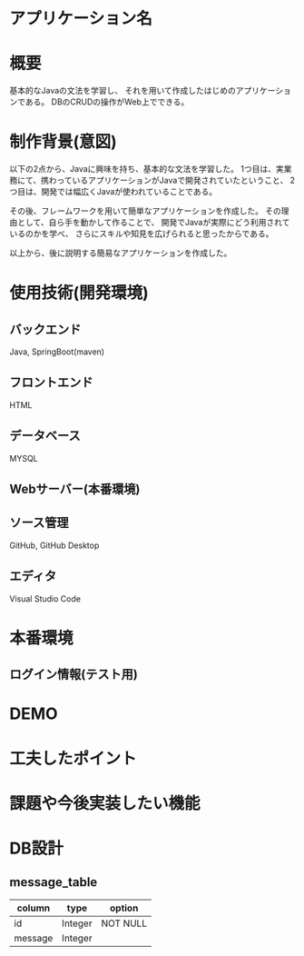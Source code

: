 # アプリケーション名

# 概要
基本的なJavaの文法を学習し、
それを用いて作成したはじめのアプリケーションである。
DBのCRUDの操作がWeb上でできる。

# 制作背景(意図)
以下の2点から、Javaに興味を持ち、基本的な文法を学習した。
1つ目は、実業務にて、携わっているアプリケーションがJavaで開発されていたということ、
2つ目は、開発では幅広くJavaが使われていることである。

その後、フレームワークを用いて簡単なアプリケーションを作成した。
その理由として、自ら手を動かして作ることで、
開発でJavaが実際にどう利用されているのかを学べ、
さらにスキルや知見を広げられると思ったからである。

以上から、後に説明する簡易なアプリケーションを作成した。

# 使用技術(開発環境)
## バックエンド
Java, SpringBoot(maven)
## フロントエンド
HTML
## データベース
MYSQL
## Webサーバー(本番環境)
## ソース管理
GitHub, GitHub Desktop
## エディタ
Visual Studio Code

# 本番環境
## ログイン情報(テスト用)

# DEMO

# 工夫したポイント

# 課題や今後実装したい機能

# DB設計
## message_table
| column  | type    | option   |
|---------|---------|----------|
| id      | Integer | NOT NULL |
| message | Integer |          |

